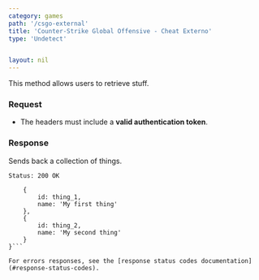 ```yaml
---
category: games
path: '/csgo-external'
title: 'Counter-Strike Global Offensive - Cheat Externo'
type: 'Undetect'


layout: nil
---
```


This method allows users to retrieve stuff.

### Request

* The headers must include a **valid authentication token**.

### Response

Sends back a collection of things.

```Status: 200 OK```
```{
    {
        id: thing_1,
        name: 'My first thing'
    },
    {
        id: thing_2,
        name: 'My second thing'
    }
}```

For errors responses, see the [response status codes documentation](#response-status-codes).